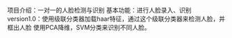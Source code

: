 项目介绍：一对一的人脸检测与识别
基本功能：进行人脸录入、识别
version1.0：使用级联分类器加载haar特征，通过这个级联分类器来检测人脸，并框出人脸
            使用PCA降维，SVM分类来识别不同人脸。
